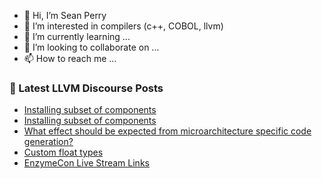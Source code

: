 - 👋 Hi, I’m Sean Perry
- 👀 I’m interested in compilers (c++, COBOL, llvm)
- 🌱 I’m currently learning ...
- 💞️ I’m looking to collaborate on ...
- 📫 How to reach me ...

<!---
s66perry/s66perry is a ✨ special ✨ repository because its `README.md` (this file) appears on your GitHub profile.
You can click the Preview link to take a look at your changes.
--->
### 📕 Latest LLVM Discourse Posts

<!-- DISCOURSE-LLVM:START -->
- [Installing subset of components](https://discourse.llvm.org/t/installing-subset-of-components/77881#post_7)
- [Installing subset of components](https://discourse.llvm.org/t/installing-subset-of-components/77881#post_6)
- [What effect should be expected from microarchitecture specific code generation?](https://discourse.llvm.org/t/what-effect-should-be-expected-from-microarchitecture-specific-code-generation/77936#post_1)
- [Custom float types](https://discourse.llvm.org/t/custom-float-types/77629#post_19)
- [EnzymeCon Live Stream Links](https://discourse.llvm.org/t/enzymecon-live-stream-links/77933#post_1)
<!-- DISCOURSE-LLVM:END -->
